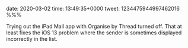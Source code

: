 date: 2020-03-02
time: 13:49:35+0000
tweet: 1234475944997462016
%%%

Trying out the iPad Mail app with Organise by Thread turned off. That at least fixes the iOS 13 problem where the sender is sometimes displayed incorrectly in the list.

